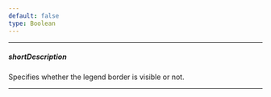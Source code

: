 ```yaml
---
default: false
type: Boolean
---
```

---
##### shortDescription
Specifies whether the legend border is visible or not.

---
